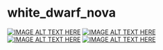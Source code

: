 # white_dwarf_nova
[![IMAGE ALT TEXT HERE](http://img.youtube.com/vi/8oMk7GoS2-I/0.jpg)](http://www.youtube.com/watch?v=8oMk7GoS2-I)
[![IMAGE ALT TEXT HERE](http://img.youtube.com/vi/98iVv0EmEoo/0.jpg)](http://www.youtube.com/watch?v=98iVv0EmEoo)
[![IMAGE ALT TEXT HERE](http://img.youtube.com/vi/RrVJUuV656c/0.jpg)](http://www.youtube.com/watch?v=RrVJUuV656c)
[![IMAGE ALT TEXT HERE](http://img.youtube.com/vi/000noRqaeB4/0.jpg)](http://www.youtube.com/watch?v=000noRqaeB4)
